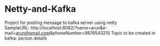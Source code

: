 # Netty-and-Kafka
Project for posting  message to kafka server using netty  
SampleURL: http://localhost:8082/?name=arun&e-mail=arun@gmail.com&phoneNumber=9876543210
Topic to be created in kafka: person details 
